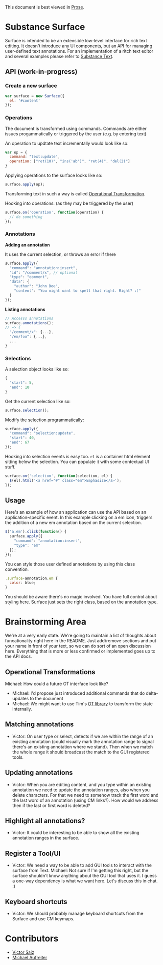 This document is best viewed in [Prose](http://prose.io/#substance/surface/master/README.md).

# Substance Surface

Surface is intended to be an extensible low-level interface for rich text editing. It doesn't introduce any UI components, but an API for managing user-defined text annotations. For an implementation of a ritch text editor and several examples please refer to [Substance Text](https://github.com/substance/text).


## API (work-in-progress)

### Create a new surface

```js
var surface = new Surface({
  el: '#content'
});
```

### Operations

The document is transformed using commands. Commands are either issues progammatically or triggered by the user (e.g. by entering text)

An operation to updtate text incrementally would look like so:

```js
var op = {
  command: "text:update",
  operation: ["ret(10)", "ins('ab')", "ret(4)", "del(2)"]
}
```

Applying operations to the surface looks like so:

```js
surface.apply(op);
```

Transforming text in such a way is called [Operational Transformation](http://javascript-operational-transformation.readthedocs.org/en/latest/ot-for-javascript.html#getting-started).

Hooking into operations: (as they may be triggered by the user)

```js
surface.on('operation', function(operation) {
  // do something
});
```


### Annotations

**Adding an annotation**

It uses the current selection, or throws an error if there

```js
surface.apply({
  "command": "annotation:insert",
  "id": "/comment/x", // optional
  "type": "comment",
  "data": {
    "author": "John Doe",
    "content": "You might want to spell that right. Right? :)"
  }
});
```

**Listing annotations**


```js
// Accesss annotations
surface.annotations(); 
// => {
  "/comment/x": {...},
  "/em/foo": {...},
  ...
}
```


### Selections

A selection object looks like so:

```js
{
  "start": 5,
  "end": 10
}
```

Get the current selection like so:

```js
surface.selection();
```

Modify the selection programmatically:

```js
surface.apply({
  "command": "selection:update",
  "start": 40,
  "end": 67
});
```

Hooking into selection events is easy too. `el` is a container html element sitting below the selection. You can populate it with some contextual UI stuff.

```js
surface.on('selection', function(selection, el) {
  $(el).html('<a href="#" class="em">Emphasize</a>');
});
```


## Usage

Here's an example of how an application can use the API based on an application-specific event. In this example clicking on a em icon, triggers the addition of a new em annotation based on the current selection. 

```js
$('a.em').click(function() {
  surface.apply({
	"command": "annotation:insert",
    "type": "em"
  });
});
```

You can style those user defined annotations by using this class convention. 

```js
.surface-annotation.em {
  color: blue;
}
```

You should be aware there's no magic involved. You have full control about styling here. Surface just sets the right class, based on the annotation type.


# Brainstorming Area

We're at a very early state. We're going to maintain a list of thoughts about funcationality right here in the README. Just add/remove sections and put your name in front of your text, so we can do sort of an open discussion here. Everything that is more or less confirmed or implemented goes up to the API docs.


## Operational Transformations

Michael: How could a future OT interface look like?

- Michael: I'd propose just introduced additional commands that do delta-updates to the document
- Michael: We might want to use Tim's [OT library](http://github.com/timjb/javascript-operational-transformation) to transform the state internally.


## Matching annotations

- Victor: On user type or select, detects if we are within the range of an existing annotation (could visually mark the annotation range to signal there's an existing annotation where we stand). Then when we match the whole range it should broadcast the match to the GUI registered tools.


## Updating annotations

- Victor: When you are editing content, and you type within an existing annotation we need to update the annotation ranges, also when you delete characters. For that we need to somehow track the first word and the last word of an annotation (using CM links?). How would we address then if the last or first word is deleted?


## Highlight all annotations?

- Victor: It could be interesting to be able to show all the existing annotation ranges in the surface.


## Register a Tool/UI

- Victor: We need a way to be able to add GUI tools to interact with the surface from Text.
Michael: Not sure if I'm getting this right, but the surface shouldn't know anything about the GUI tool that uses it. I guess a one-way dependency is what we want here. Let's discuss this in chat. :)


## Keyboard shortcuts

- Victor: We should probably manage keyboard shortcuts from the Surface and use CM keymaps.


# Contributors

-  [Victor Saiz](http://github.com/vectorsize)
-  [Michael Aufreiter](http://github.com/michael)